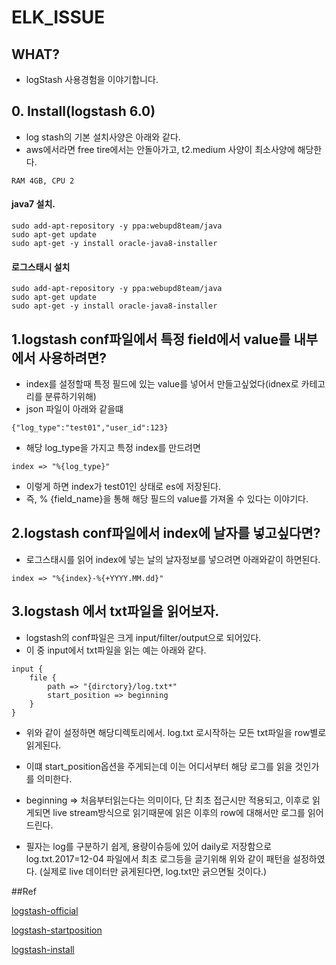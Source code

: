 # ELK_ISSUE

## WHAT?
+ logStash 사용경험을 이야기합니다.

## 0. Install(logstash 6.0)
+ log stash의 기본 설치사양은 아래와 같다.
+ aws에서라면 free tire에서는 안돌아가고, t2.medium 사양이 최소사양에 해당한다.

```
RAM 4GB, CPU 2
```

#### java7 설치.

```
sudo add-apt-repository -y ppa:webupd8team/java
sudo apt-get update
sudo apt-get -y install oracle-java8-installer
```

####  로그스태시 설치

```
sudo add-apt-repository -y ppa:webupd8team/java
sudo apt-get update
sudo apt-get -y install oracle-java8-installer
```




## 1.logstash conf파일에서 특정 field에서 value를 내부에서 사용하려면?

+ index를 설정할때 특정 필드에 있는 value를 넣어서 만들고싶었다(idnex로 카테고리를 분류하기위해)
+ json 파일이 아래와 같을떄

```
{"log_type":"test01","user_id":123}
```

+ 해당 log_type을 가지고 특정 index를 만드려면

```
index => "%{log_type}"
```

+ 이렇게 하면 index가 test01인 상태로 es에 저장된다.
+ 즉, % {field_name}을 통해 해당 필드의 value를 가져올 수 있다는 이야기다.



## 2.logstash conf파일에서 index에 날자를 넣고싶다면?

+ 로그스태시를 읽어 index에 넣는 날의 날자정보를 넣으려면 아래와같이 하면된다.

`index => "%{index}-%{+YYYY.MM.dd}"`


## 3.logstash 에서 txt파일을 읽어보자.
+ logstash의 conf파일은 크게 input/filter/output으로 되어있다.
+ 이 중 input에서 txt파일을 읽는 예는 아래와 같다.


```
input {
	file {
		path => "{dirctory}/log.txt*"
        start_position => beginning
	}
}
```

+ 위와 같이 설정하면 해당디렉토리에서. log.txt 로시작하는 모든 txt파일을 row별로 읽게된다.
+ 이떄 start_position옵션을 주게되는데 이는 어디서부터 해당 로그를 읽을 것인가를 의미한다.
+ beginning => 처음부터읽는다는 의미이다, 단 최초 접근시만 적용되고, 이후로 읽게되면 live stream방식으로 읽기때문에 읽은 이후의 row에 대해서만 로그를 읽어드린다.

+ 필자는 log를 구분하기 쉽게, 용량이슈등에 있어 daily로 저장함으로 log.txt.2017=12-04 파일에서 최초 로그등을 글기위해 위와 같이 패턴을 설정하였다. (실제로 live 데이터만 긁게된다면, log.txt만 긁으면될 것이다.)


##Ref

[logstash-official](https://www.elastic.co/guide/en/logstash/current/installing-logstash.html)

[logstash-startposition](https://www.elastic.co/guide/en/logstash/current/plugins-inputs-file.html#plugins-inputs-file-start_position)

[logstash-install](https://www.digitalocean.com/community/tutorials/how-to-use-logstash-and-kibana-to-centralize-and-visualize-logs-on-ubuntu-14-04)
